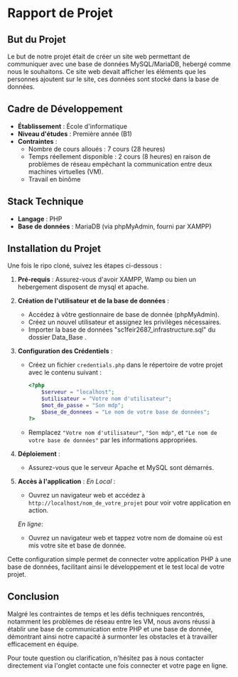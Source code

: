 # Rapport de Projet

## But du Projet
Le but de notre projet était de créer un site web permettant de communiquer avec une base de données MySQL/MariaDB, hebergé comme nous le souhaitons. Ce site web devait afficher les éléments que les personnes ajoutent sur le site, ces données sont stocké dans la base de données.

## Cadre de Développement
- **Établissement** : École d'informatique
- **Niveau d'études** : Première année (B1)
- **Contraintes** :
  - Nombre de cours alloués : 7 cours (28 heures)
  - Temps réellement disponible : 2 cours (8 heures) en raison de problèmes de réseau empêchant la communication entre deux machines virtuelles (VM).
  - Travail en binôme

## Stack Technique
- **Langage** : PHP
- **Base de données** : MariaDB (via phpMyAdmin, fourni par XAMPP)

## Installation du Projet
Une fois le ripo cloné, suivez les étapes ci-dessous :

1. **Pré-requis** : Assurez-vous d'avoir XAMPP, Wamp ou bien un hebergement disposent de mysql et apache.

2. **Création de l'utilisateur et de la base de données** :
   - Accédez à vôtre gestionnaire de base de donnée (phpMyAdmin).
   - Créez un nouvel utilisateur et assignez les privilèges nécessaires.
   - Importer la base de données "sc1feir2687_infrastructure.sql" du dossier Data_Base .

3. **Configuration des Crédentiels** :
   - Créez un fichier `credentials.php` dans le répertoire de votre projet avec le contenu suivant :
     ```php
     <?php
         $serveur = "localhost";
         $utilisateur = "Votre nom d'utilisateur";
         $mot_de_passe = "Son mdp";
         $base_de_donnees = "Le nom de votre base de données";
     ?>
     ```
   - Remplacez `"Votre nom d'utilisateur"`, `"Son mdp"`, et `"Le nom de votre base de données"` par les informations appropriées.

4. **Déploiement** :
   - Assurez-vous que le serveur Apache et MySQL sont démarrés.
   
5. **Accès à l'application** :
   *En Local* :
   - Ouvrez un navigateur web et accédez à `http://localhost/nom_de_votre_projet` pour voir votre application en action.
   
   *En ligne*:
   - Ouvrez un navigateur web et tappez votre nom de domaine où est mis votre site et base de donnée. 

Cette configuration simple permet de connecter votre application PHP à une base de données, facilitant ainsi le développement et le test local de votre projet.

## Conclusion
Malgré les contraintes de temps et les défis techniques rencontrés, notamment les problèmes de réseau entre les VM, nous avons réussi à établir une base de communication entre PHP et une base de donnée, démontrant ainsi notre capacité à surmonter les obstacles et à travailler efficacement en équipe.

Pour toute question ou clarification, n'hésitez pas à nous contacter directement via l'onglet contacte une fois connecter et votre page en ligne.
